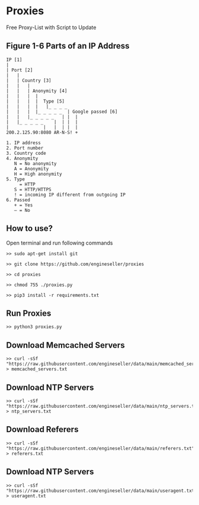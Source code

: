 # Proxies
Free Proxy-List with Script to Update

## Figure 1-6 Parts of an IP Address

```
IP [1]
|
| Port [2]
|   |
|   | Country [3]
|   |   |
|   |   | Anonymity [4]
|   |   |  |
|   |   |  |  Type [5]
|   |   |  |   |_ _ _ _
|   |   |  |_ _ _ _ _  | Google passed [6]
|   |   |_ _ _ _ _   | |  |
|   |_ _ _ _ _    |  | |  |
|             |   |  | |  |
200.2.125.90:8080 AR-N-S! +

1. IP address
2. Port number
3. Country code
4. Anonymity
   N = No anonymity
   A = Anonymity
   H = High anonymity
5. Type
     = HTTP
   S = HTTP/HTTPS
   ! = incoming IP different from outgoing IP
6. Passed
   + = Yes
   – = No
```

## How to use?
Open terminal and run following commands
```
>> sudo apt-get install git
```
```
>> git clone https://github.com/engineseller/proxies
```
```
>> cd proxies
```
```
>> chmod 755 ./proxies.py
```
```
>> pip3 install -r requirements.txt
```

## Run Proxies
```
>> python3 proxies.py
```

## Download Memcached Servers
```
>> curl -sSf "https://raw.githubusercontent.com/engineseller/data/main/memcached_servers.txt" > memcached_servers.txt
```

## Download NTP Servers
```
>> curl -sSf "https://raw.githubusercontent.com/engineseller/data/main/ntp_servers.txt" > ntp_servers.txt
```

## Download Referers
```
>> curl -sSf "https://raw.githubusercontent.com/engineseller/data/main/referers.txt" > referers.txt
```

## Download NTP Servers
```
>> curl -sSf "https://raw.githubusercontent.com/engineseller/data/main/useragent.txt" > useragent.txt
```
